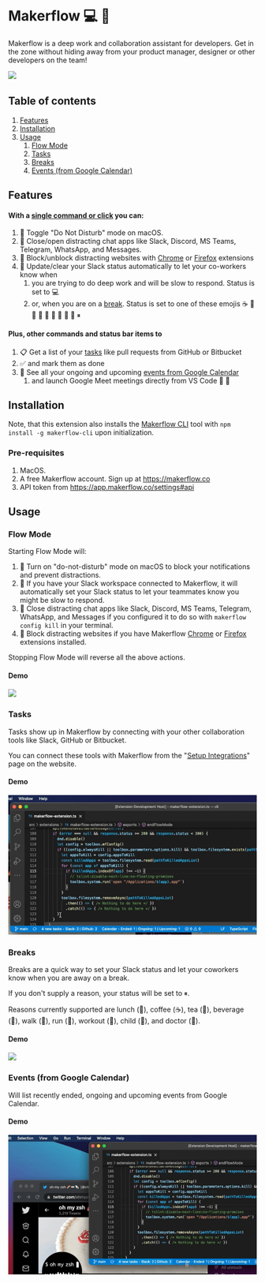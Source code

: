 # Makerflow 💻 🌊

Makerflow is a deep work  and collaboration assistant for developers. Get in the zone without 
hiding away from your product manager, designer or other developers on the team!

![](docs/media/toggle-demo.gif)

## Table of contents

1. [Features](#features)
1. [Installation](#installation)
1. [Usage](#usage)
   1. [Flow Mode](#flow-mode)
   1. [Tasks](#tasks)
   1. [Breaks](#breaks)
   1. [Events (from Google Calendar)](#events-from-google-calendar)

## Features

#### With a [single command or click](#flow-mode) you can:
1. 🔕 Toggle "Do Not Disturb" mode on macOS.
1. 🙅 Close/open distracting chat apps like Slack, Discord, MS Teams, Telegram, WhatsApp, and Messages.
1. 🛑 Block/unblock distracting websites with [Chrome](https://chrome.google.com/webstore/detail/codmnedpgifnlanopnolihpobepaafic) or [Firefox](https://addons.mozilla.org/en-US/firefox/addon/makerflow/) extensions
1. 💬 Update/clear your Slack status automatically to let your co-workers know when 
   1. you are trying to do deep work and will be slow to respond. Status is set to 💻
   1. or, when you are on a [break](#breaks). Status is set to one of these emojis ☕️ 🍵 🥪 🥤 🚶 🏃 💪 🏥 👶 ⏸

#### Plus, other commands and status bar items to
1. 📋 Get a list of your [tasks](#tasks) like pull requests from GitHub or Bitbucket
1. ✅ and mark them as done
1. 📅 See all your ongoing and upcoming [events from Google Calendar](#events-from-google-calendar)
   1. and launch Google Meet meetings directly from VS Code 🎥 🚀


## Installation

Note, that this extension also installs the [Makerflow CLI](https://www.npmjs.com/package/makerflow-cli) tool with `npm install -g makerflow-cli` upon initialization.

### Pre-requisites

1. MacOS. 
1. A free Makerflow account. Sign up at https://makerflow.co
1. API token from https://app.makerflow.co/settings#api

## Usage


### Flow Mode

Starting Flow Mode will: 
1. 🔕 Turn on "do-not-disturb" mode on macOS to block your notifications and 
   prevent distractions.
1. 💬 If you have your Slack workspace connected to Makerflow, it will automatically set your 
   Slack status to let your teammates know you might be slow to respond.
1. 🙅 Close distracting chat apps like Slack, Discord, MS Teams, Telegram, WhatsApp, and Messages if you configured it to do so with `makerflow config kill` in your terminal.
1. 🛑 Block distracting websites if you have Makerflow [Chrome](https://chrome.google.com/webstore/detail/codmnedpgifnlanopnolihpobepaafic) or [Firefox](https://addons.mozilla.org/en-US/firefox/addon/makerflow/) extensions installed.

Stopping Flow Mode will reverse all the above actions.

#### Demo

![](docs/media/toggle-demo.gif)


### Tasks

Tasks show up in Makerflow by connecting with your other collaboration tools like Slack, GitHub or Bitbucket.

You can connect these tools with Makerflow from the "[Setup Integrations](https://app.makerflow.co/integrations)" page on the website.


#### Demo

![](docs/media/tasks-demo.gif)


### Breaks

Breaks are a quick way to set your Slack status and let your coworkers know when you are 
away on a break.

If you don't supply a reason, your status will be set to ⏸.

Reasons currently supported are lunch (🥪), coffee (☕️), tea (🍵), beverage (🥤), walk (👟), run (🏃), workout (💪), 
child (👶), and doctor (🏥).

#### Demo

![](docs/media/breaks-demo.gif)


### Events (from Google Calendar)

Will list recently ended, ongoing and upcoming events from Google Calendar.

#### Demo

![](docs/media/calendar-demo.gif)
